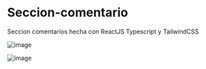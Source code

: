 # Seccion-comentario
Seccion comentarios hecha con ReactJS Typescript y TailwindCSS

![image](https://user-images.githubusercontent.com/63487663/203872000-b090ace8-5fd1-406f-a3c7-85103f6db813.png)

![image](https://user-images.githubusercontent.com/63487663/203872020-b5536b72-41fb-47ad-b6bc-f8959479ca2e.png)
